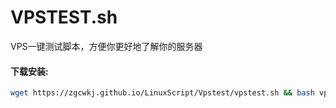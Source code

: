 # VPSTEST.sh

VPS一键测试脚本，方便你更好地了解你的服务器

#### 下载安装:

``` bash
wget https://zgcwkj.github.io/LinuxScript/Vpstest/vpstest.sh && bash vpstest.sh
```